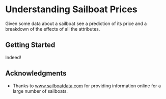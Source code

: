 # Understanding Sailboat Prices

Given some data about a sailboat see a prediction of its price and a breakdown of the effects of all the attributes. 

## Getting Started

Indeed!

## Acknowledgments

* Thanks to www.sailboatdata.com for providing information online for a large number of sailboats.

